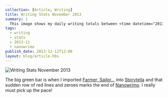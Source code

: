 ```yaml
---
collection: [Article, Writing]
title: Writing Stats November 2013
summary: |
  This image shows my daily writing totals between <time datetime="2013-11-12">12th November</time> and <time datetime="2013-12-12">today</time>:
tags:
  - writing
  - stats
  - 2013-11
  - nanowrimo
publish_date: 2013-12-12T12:00
layout: blog/article.hbs
---
```


![Writing Stats November 2013](/media/img/stats-2013.jpg)

The big green bar is when I imported [Farmer, Sailor...][farmer] into [Storytella][storytella] and that sudden row of red lines and zeroes marks the end of [Nanowrimo][nano]. I really must pick up the pace!

[farmer]: https://www.goodreads.com/book/show/19230016-farmer-sailor
[storytella]: https://storytel.la/
[nano]: http://nanowrimo.org/
